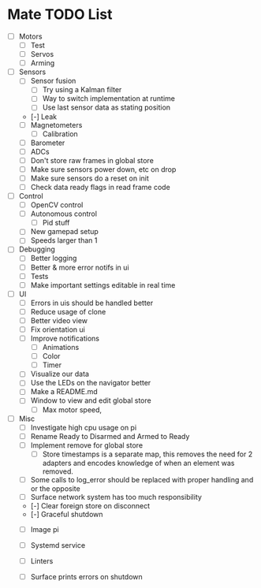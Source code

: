 # Mate TODO List

- [ ] Motors
  - [ ] Test
  - [ ] Servos
  - [ ] Arming
- [ ] Sensors
  - [ ] Sensor fusion
    - [ ] Try using a Kalman filter
    - [ ] Way to switch implementation at runtime
    - [ ] Use last sensor data as stating position
  - [-] Leak
  - [ ] Magnetometers
    - [ ] Calibration
  - [ ] Barometer
  - [ ] ADCs
  - [ ] Don't store raw frames in global store
  - [ ] Make sure sensors power down, etc on drop
  - [ ] Make sure sensors do a reset on init
  - [ ] Check data ready flags in read frame code
- [ ] Control
  - [ ] OpenCV control
  - [ ] Autonomous control
    - [ ] Pid stuff
  - [ ] New gamepad setup
  - [ ] Speeds larger than 1
- [ ] Debugging
  - [ ] Better logging
  - [ ] Better & more error notifs in ui
  - [ ] Tests
  - [ ] Make important settings editable in real time
- [ ] UI
  - [ ] Errors in uis should be handled better
  - [ ] Reduce usage of clone
  - [ ] Better video view
  - [ ] Fix orientation ui
  - [ ] Improve notifications
    - [ ] Animations
    - [ ] Color
    - [ ] Timer
  - [ ] Visualize our data
  - [ ] Use the LEDs on the navigator better
  - [ ] Make a README.md
  - [ ] Window to view and edit global store
    - [ ] Max motor speed, 
- [ ] Misc
  - [ ] Investigate high cpu usage on pi
  - [ ] Rename Ready to Disarmed and Armed to Ready
  - [ ] Implement remove for global store
    - [ ] Store timestamps is a separate map, this removes the need for 2 adapters and encodes knowledge of when an element was removed.
  - [ ] Some calls to log_error should be replaced with proper handling and or the opposite
  - [ ] Surface network system has too much responsibility
  - [-] Clear foreign store on disconnect
  - [-] Graceful shutdown
  - [ ] Image pi
  - [ ] Systemd service
  - [ ] Linters
  - [ ] Surface prints errors on shutdown

